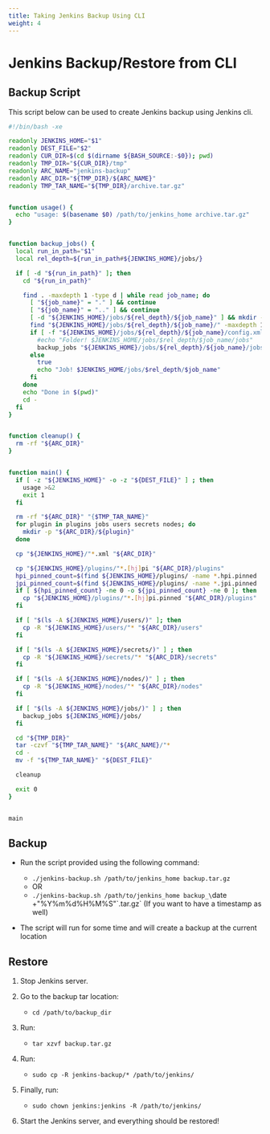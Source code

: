 ```yaml
---
title: Taking Jenkins Backup Using CLI
weight: 4
---
```


# Jenkins Backup/Restore from CLI

## Backup Script

This script below can be used to create Jenkins backup using Jenkins cli.

```sh
#!/bin/bash -xe

readonly JENKINS_HOME="$1"
readonly DEST_FILE="$2"
readonly CUR_DIR=$(cd $(dirname ${BASH_SOURCE:-$0}); pwd)
readonly TMP_DIR="${CUR_DIR}/tmp"
readonly ARC_NAME="jenkins-backup"
readonly ARC_DIR="${TMP_DIR}/${ARC_NAME}"
readonly TMP_TAR_NAME="${TMP_DIR}/archive.tar.gz"


function usage() {
  echo "usage: $(basename $0) /path/to/jenkins_home archive.tar.gz"
}


function backup_jobs() {
  local run_in_path="$1"
  local rel_depth=${run_in_path#${JENKINS_HOME}/jobs/}

  if [ -d "${run_in_path}" ]; then
    cd "${run_in_path}"

    find . -maxdepth 1 -type d | while read job_name; do
      [ "${job_name}" = "." ] && continue
      [ "${job_name}" = ".." ] && continue
      [ -d "${JENKINS_HOME}/jobs/${rel_depth}/${job_name}" ] && mkdir -p "${ARC_DIR}/jobs/${rel_depth}/${job_name}/"
      find "${JENKINS_HOME}/jobs/${rel_depth}/${job_name}/" -maxdepth 1  \( -name "*.xml" -o -name "nextBuildNumber" \) -print0 | xargs -0 -I {} cp {} "${ARC_DIR}/jobs/${rel_depth}/${job_name}/"
      if [ -f "${JENKINS_HOME}/jobs/${rel_depth}/${job_name}/config.xml" ] && [ "$(grep -c "com.cloudbees.hudson.plugins.folder.Folder" "${JENKINS_HOME}/jobs/${rel_depth}/${job_name}/config.xml")" -ge 1 ] ; then
        #echo "Folder! $JENKINS_HOME/jobs/$rel_depth/$job_name/jobs"
        backup_jobs "${JENKINS_HOME}/jobs/${rel_depth}/${job_name}/jobs"
      else
        true
        echo "Job! $JENKINS_HOME/jobs/$rel_depth/$job_name"
      fi
    done
    echo "Done in $(pwd)"
    cd -
  fi
}


function cleanup() {
  rm -rf "${ARC_DIR}"
}


function main() {
  if [ -z "${JENKINS_HOME}" -o -z "${DEST_FILE}" ] ; then
    usage >&2
    exit 1
  fi

  rm -rf "${ARC_DIR}" "{$TMP_TAR_NAME}"
  for plugin in plugins jobs users secrets nodes; do
    mkdir -p "${ARC_DIR}/${plugin}"
  done

  cp "${JENKINS_HOME}/"*.xml "${ARC_DIR}"

  cp "${JENKINS_HOME}/plugins/"*.[hj]pi "${ARC_DIR}/plugins"
  hpi_pinned_count=$(find ${JENKINS_HOME}/plugins/ -name *.hpi.pinned | wc -l)
  jpi_pinned_count=$(find ${JENKINS_HOME}/plugins/ -name *.jpi.pinned | wc -l)
  if [ ${hpi_pinned_count} -ne 0 -o ${jpi_pinned_count} -ne 0 ]; then
    cp "${JENKINS_HOME}/plugins/"*.[hj]pi.pinned "${ARC_DIR}/plugins"
  fi

  if [ "$(ls -A ${JENKINS_HOME}/users/)" ]; then
    cp -R "${JENKINS_HOME}/users/"* "${ARC_DIR}/users"
  fi

  if [ "$(ls -A ${JENKINS_HOME}/secrets/)" ] ; then
    cp -R "${JENKINS_HOME}/secrets/"* "${ARC_DIR}/secrets"
  fi

  if [ "$(ls -A ${JENKINS_HOME}/nodes/)" ] ; then
    cp -R "${JENKINS_HOME}/nodes/"* "${ARC_DIR}/nodes"
  fi

  if [ "$(ls -A ${JENKINS_HOME}/jobs/)" ] ; then
    backup_jobs ${JENKINS_HOME}/jobs/
  fi

  cd "${TMP_DIR}"
  tar -czvf "${TMP_TAR_NAME}" "${ARC_NAME}/"*
  cd -
  mv -f "${TMP_TAR_NAME}" "${DEST_FILE}"

  cleanup

  exit 0
}


main

```

## Backup

- Run the script provided using the following command:
  - `./jenkins-backup.sh /path/to/jenkins_home backup.tar.gz`
  - OR
  - `./jenkins-backup.sh /path/to/jenkins_home backup_\`date +"%Y%m%d%H%M%S"\`.tar.gz` (If you want to have a timestamp as well)

- The script will run for some time and will create a backup at the current location

## Restore

1. Stop Jenkins server.
2. Go to the backup tar location:
   - `cd /path/to/backup_dir`

3. Run:
   - `tar xzvf backup.tar.gz`

4. Run:
   - `sudo cp -R jenkins-backup/* /path/to/jenkins/`

5. Finally, run:
   - `sudo chown jenkins:jenkins -R /path/to/jenkins/`

6. Start the Jenkins server, and everything should be restored!